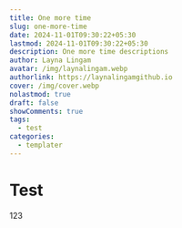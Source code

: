 ```yaml
---
title: One more time
slug: one-more-time
date: 2024-11-01T09:30:22+05:30
lastmod: 2024-11-01T09:30:22+05:30
description: One more time descriptions
author: Layna Lingam
avatar: /img/laynalingam.webp
authorlink: https://laynalingamgithub.io
cover: /img/cover.webp
nolastmod: true
draft: false
showComments: true
tags:
  - test
categories:
  - templater
---
```

# Test

123